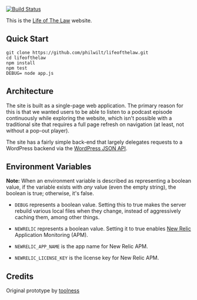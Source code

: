 [![Build Status](https://travis-ci.org/toolness/lotl-site-prototype.svg)](https://travis-ci.org/toolness/lotl-site-prototype)

This is the [Life of The Law][lotl] website.

## Quick Start

```
git clone https://github.com/philwilt/lifeofthelaw.git
cd lifeofthelaw
npm install
npm test
DEBUG= node app.js
```

## Architecture

The site is built as a single-page web application. The primary
reason for this is that we wanted users to be able to listen to a
podcast episode continuously while exploring the website, which
isn't possible with a traditional site that requires a full page
refresh on navigation (at least, not without a pop-out player).

The site has a fairly simple back-end that largely delegates requests
to a WordPress backend via the [WordPress JSON API][wpapi].

## Environment Variables

**Note:** When an environment variable is described as representing a
boolean value, if the variable exists with *any* value (even the empty
string), the boolean is true; otherwise, it's false.

* `DEBUG` represents a boolean value. Setting this to true makes the server
  rebuild various local files when they change, instead of aggressively
  caching them, among other things.

* `NEWRELIC` represents a boolean value. Setting it to true enables
  [New Relic][] Application Monitoring (APM).

* `NEWRELIC_APP_NAME` is the app name for New Relic APM.

* `NEWRELIC_LICENSE_KEY` is the license key for New Relic APM.

## Credits

Original prototype by [toolness][toolness prototype]


<!-- Links -->

  [lotl]: http://lifeofthelaw.org
  [wpapi]: https://wordpress.org/plugins/json-api/
  [New Relic]: http://newrelic.com/
  [toolness prototype]: https://github.com/toolness/lotl-site-prototype

